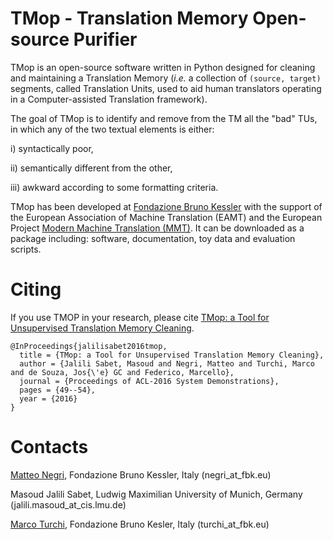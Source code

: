 # TMop - Translation Memory Open-source Purifier


TMop is an open-source software written in Python designed for cleaning and maintaining a Translation Memory (*i.e.* a collection of ``(source, target)`` segments, called Translation Units, used to aid human translators operating in a Computer-assisted Translation framework). 

The goal of TMop is to identify and remove from the TM all the "bad" TUs,  in which any of the two textual elements is either: 

i) syntactically poor, 

ii) semantically different from the other,

iii) awkward according to some formatting criteria. 

TMop has been developed at [Fondazione Bruno Kessler](https://hlt-mt.fbk.eu) with the support of the European Association of Machine Translation (EAMT) and the European Project [Modern Machine Translation (MMT)](http://www.modernmt.eu). It can be downloaded as a package including: software, documentation, toy data and evaluation scripts. 

# Citing

If you use TMOP in your research, please cite [TMop: a Tool for Unsupervised Translation Memory Cleaning](https://aclanthology.org/P16-4009/).
```
@InProceedings{jalilisabet2016tmop,
  title = {TMop: a Tool for Unsupervised Translation Memory Cleaning},
  author = {Jalili Sabet, Masoud and Negri, Matteo and Turchi, Marco and de Souza, Jos{\'e} GC and Federico, Marcello},
  journal = {Proceedings of ACL-2016 System Demonstrations},
  pages = {49--54},
  year = {2016}
}
```

# Contacts

[Matteo Negri](http://hlt-mt.fbk.eu/people/profile/negri), Fondazione Bruno Kessler, Italy (negri_at_fbk.eu)

Masoud Jalili Sabet, Ludwig Maximilian University of Munich, Germany (jalili.masoud_at_cis.lmu.de)

[Marco Turchi](http://hlt-mt.fbk.eu/people/profile/turchi), Fondazione Bruno Kesler, Italy (turchi_at_fbk.eu)
